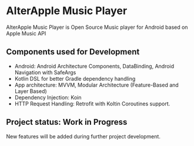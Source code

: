# AlterApple Music Player

AlterApple Music Player is Open Source Music player for Android based on Apple Music API

## Components used for Development

  - Android: Android Architecture Components, DataBinding, Android Navigation with SafeArgs
  - Kotlin DSL for better Gradle dependency handling 
  - App architecture: MVVM, Modular Architecture (Feature-Based and Layer Based)
  - Dependency Injection: Koin
  - HTTP Request Handling: Retrofit with Koltin Coroutines support.

## Project status: Work in Progress
New features will be added during further project development.
